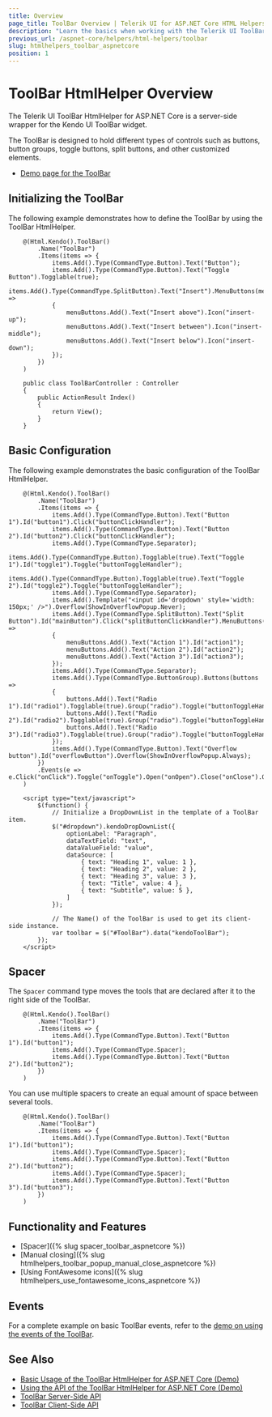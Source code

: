 ```yaml
---
title: Overview
page_title: ToolBar Overview | Telerik UI for ASP.NET Core HTML Helpers
description: "Learn the basics when working with the Telerik UI ToolBar HtmlHelper for ASP.NET Core (MVC 6 or ASP.NET Core MVC)."
previous_url: /aspnet-core/helpers/html-helpers/toolbar
slug: htmlhelpers_toolbar_aspnetcore
position: 1
---
```


# ToolBar HtmlHelper Overview

The Telerik UI ToolBar HtmlHelper for ASP.NET Core is a server-side wrapper for the Kendo UI ToolBar widget.

The ToolBar is designed to hold different types of controls such as buttons, button groups, toggle buttons, split buttons, and other customized elements.

* [Demo page for the ToolBar](https://demos.telerik.com/aspnet-core/toolbar/index)

## Initializing the ToolBar

The following example demonstrates how to define the ToolBar by using the ToolBar HtmlHelper.

```Razor
    @(Html.Kendo().ToolBar()
        .Name("ToolBar")
        .Items(items => {
            items.Add().Type(CommandType.Button).Text("Button");
            items.Add().Type(CommandType.Button).Text("Toggle Button").Togglable(true);
            items.Add().Type(CommandType.SplitButton).Text("Insert").MenuButtons(menuButtons =>
            {
                menuButtons.Add().Text("Insert above").Icon("insert-up");
                menuButtons.Add().Text("Insert between").Icon("insert-middle");
                menuButtons.Add().Text("Insert below").Icon("insert-down");
            });
        })
    )
```
```Controller
    public class ToolBarController : Controller
    {
        public ActionResult Index()
        {
            return View();
        }
    }
```

## Basic Configuration

The following example demonstrates the basic configuration of the ToolBar HtmlHelper.

```
    @(Html.Kendo().ToolBar()
        .Name("ToolBar")
        .Items(items => {
            items.Add().Type(CommandType.Button).Text("Button 1").Id("button1").Click("buttonClickHandler");
            items.Add().Type(CommandType.Button).Text("Button 2").Id("button2").Click("buttonClickHandler");
            items.Add().Type(CommandType.Separator);
            items.Add().Type(CommandType.Button).Togglable(true).Text("Toggle 1").Id("toggle1").Toggle("buttonToggleHandler");
            items.Add().Type(CommandType.Button).Togglable(true).Text("Toggle 2").Id("toggle2").Toggle("buttonToggleHandler");
            items.Add().Type(CommandType.Separator);
            items.Add().Template("<input id='dropdown' style='width: 150px;' />").Overflow(ShowInOverflowPopup.Never);
            items.Add().Type(CommandType.SplitButton).Text("Split Button").Id("mainButton").Click("splitButtonClickHandler").MenuButtons(menuButtons =>
            {
                menuButtons.Add().Text("Action 1").Id("action1");
                menuButtons.Add().Text("Action 2").Id("action2");
                menuButtons.Add().Text("Action 3").Id("action3");
            });
            items.Add().Type(CommandType.Separator);
            items.Add().Type(CommandType.ButtonGroup).Buttons(buttons =>
            {
                buttons.Add().Text("Radio 1").Id("radio1").Togglable(true).Group("radio").Toggle("buttonToggleHandler");
                buttons.Add().Text("Radio 2").Id("radio2").Togglable(true).Group("radio").Toggle("buttonToggleHandler");
                buttons.Add().Text("Radio 3").Id("radio3").Togglable(true).Group("radio").Toggle("buttonToggleHandler");
            });
            items.Add().Type(CommandType.Button).Text("Overflow button").Id("overflowButton").Overflow(ShowInOverflowPopup.Always);
        })
        .Events(e => e.Click("onClick").Toggle("onToggle").Open("onOpen").Close("onClose").OverflowOpen("onOverflowOpen").OverflowClose("onOverflowClose"))
    )

    <script type="text/javascript">
        $(function() {
    	    // Initialize a DropDownList in the template of a ToolBar item.
    		$("#dropdown").kendoDropDownList({
                optionLabel: "Paragraph",
                dataTextField: "text",
                dataValueField: "value",
                dataSource: [
                    { text: "Heading 1", value: 1 },
                    { text: "Heading 2", value: 2 },
                    { text: "Heading 3", value: 3 },
                    { text: "Title", value: 4 },
                    { text: "Subtitle", value: 5 },
                ]
            });

            // The Name() of the ToolBar is used to get its client-side instance.
            var toolbar = $("#ToolBar").data("kendoToolBar");
        });
    </script>
```


## Spacer

The `Spacer` command type moves the tools that are declared after it to the right side of the ToolBar.

```
    @(Html.Kendo().ToolBar()
        .Name("ToolBar")
        .Items(items => {
            items.Add().Type(CommandType.Button).Text("Button 1").Id("button1");
            items.Add().Type(CommandType.Spacer);
            items.Add().Type(CommandType.Button).Text("Button 2").Id("button2");
        })
    )
```

You can use multiple spacers to create an equal amount of space between several tools.

```
    @(Html.Kendo().ToolBar()
        .Name("ToolBar")
        .Items(items => {
            items.Add().Type(CommandType.Button).Text("Button 1").Id("button1");
            items.Add().Type(CommandType.Spacer);
            items.Add().Type(CommandType.Button).Text("Button 2").Id("button2");
            items.Add().Type(CommandType.Spacer);
            items.Add().Type(CommandType.Button).Text("Button 3").Id("button3");
        })
    )
```

## Functionality and Features

* [Spacer]({% slug spacer_toolbar_aspnetcore %})
* [Manual closing]({% slug htmlhelpers_toolbar_popup_manual_close_aspnetcore %})
* [Using FontAwesome icons]({% slug htmlhelpers_use_fontawesome_icons_aspnetcore %})

## Events

For a complete example on basic ToolBar events, refer to the [demo on using the events of the ToolBar](https://demos.telerik.com/aspnet-core/toolbar/events).

## See Also

* [Basic Usage of the ToolBar HtmlHelper for ASP.NET Core (Demo)](https://demos.telerik.com/aspnet-core/toolbar)
* [Using the API of the ToolBar HtmlHelper for ASP.NET Core (Demo)](https://demos.telerik.com/aspnet-core/toolbar/api)
* [ToolBar Server-Side API](/api/toolbar)
* [ToolBar Client-Side API](http://docs.telerik.com/kendo-ui/api/javascript/ui/toolbar)
